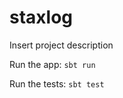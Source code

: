 staxlog
=======

Insert project description 



Run the app: ```sbt run```


Run the tests: ```sbt test```
